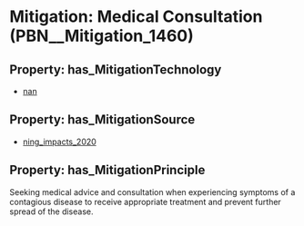 # Mitigation: __Medical Consultation__ (PBN__Mitigation_1460)

## Property: has_MitigationTechnology

* [nan](../Technology/PBN__Technology_22)

## Property: has_MitigationSource

* [ning_impacts_2020](../Article/PBN__Article_74)

## Property: has_MitigationPrinciple

Seeking medical advice and consultation when experiencing symptoms of a contagious disease to receive appropriate treatment and prevent further spread of the disease.

